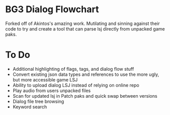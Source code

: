 # BG3 Dialog Flowchart

Forked off of Akintos's amazing work. Mutilating and sinning against their code to try and create a tool that can parse lsj directly from unpacked game paks.

# To Do
- Additional highlighting of flags, tags, and dialog flow stuff
- Convert existing json data types and references to use the more ugly, but more accessible game LSJ
- Ability to upload dialog LSJ instead of relying on online repo
- Play audio from users unpacked files
- Scan for updated lsj in Patch paks and quick swap between versions
- Dialog file tree browsing
- Keyword search
